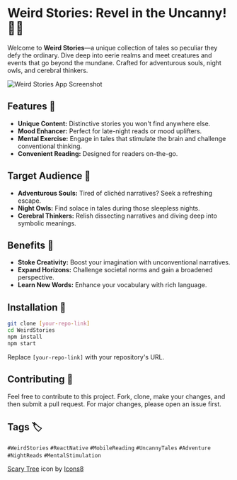 # Weird Stories: Revel in the Uncanny! 📖✨

Welcome to **Weird Stories**—a unique collection of tales so peculiar they defy the ordinary. Dive deep into eerie realms and meet creatures and events that go beyond the mundane. Crafted for adventurous souls, night owls, and cerebral thinkers.

![Weird Stories App Screenshot](path/to/screenshot.png) <!-- replace with the actual path to your screenshot -->

## Features 🌟

- **Unique Content:** Distinctive stories you won't find anywhere else.
- **Mood Enhancer:** Perfect for late-night reads or mood uplifters.
- **Mental Exercise:** Engage in tales that stimulate the brain and challenge conventional thinking.
- **Convenient Reading:** Designed for readers on-the-go.

## Target Audience 🎯

- **Adventurous Souls:** Tired of clichéd narratives? Seek a refreshing escape.
- **Night Owls:** Find solace in tales during those sleepless nights.
- **Cerebral Thinkers:** Relish dissecting narratives and diving deep into symbolic meanings.

## Benefits 🌱

- **Stoke Creativity:** Boost your imagination with unconventional narratives.
- **Expand Horizons:** Challenge societal norms and gain a broadened perspective.
- **Learn New Words:** Enhance your vocabulary with rich language.

## Installation 📲

```bash
git clone [your-repo-link]
cd WeirdStories
npm install
npm start
```

Replace `[your-repo-link]` with your repository's URL.

## Contributing 🤝

Feel free to contribute to this project. Fork, clone, make your changes, and then submit a pull request. For major changes, please open an issue first.

## Tags 🏷️

`#WeirdStories` `#ReactNative` `#MobileReading` `#UncannyTales` `#Adventure` `#NightReads` `#MentalStimulation`

<a target="_blank" href="https://icons8.com/icon/zbDIEnbU2OTz/scary-tree">Scary Tree</a> icon by <a target="_blank" href="https://icons8.com">Icons8</a>